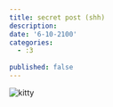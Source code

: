 ```yaml
---
title: secret post (shh)
description: 
date: '6-10-2100'
categories:
  - :3
  
published: false
---
```



![kitty ](https://i.pinimg.com/736x/e1/69/96/e16996de8f95ffad7527687f1c2b6bfa.jpg)